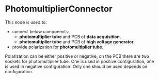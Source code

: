 # PhotomultiplierConnector

This node is used to:

- connect below components:
  - __photomultiplier tube__ and PCB of __data acquisition__,
  - __photomultiplier tube__ and PCB of __high voltage generator__,
- provide polarization for __photomultiplier tube__.

Polarization can be either positive or negative, on the PCB there are two sockets for photomultiplier tube. One is used in positive configuration, one is used in negative configuration. Only one should be used depends on configuration.
